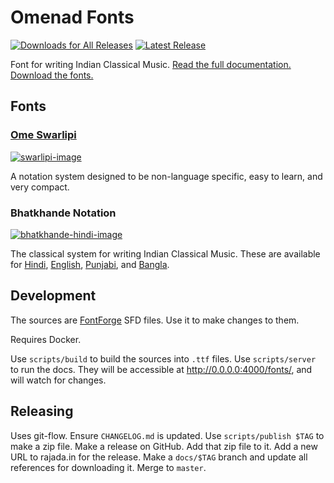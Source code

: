 # Omenad Fonts

[![Downloads for All Releases](https://img.shields.io/github/downloads/omenad/fonts/total.svg)](https://somsubhra.github.io/github-release-stats/?username=omenad&repository=fonts&page=1&per_page=5)
[![Latest Release](https://img.shields.io/github/release/omenad/fonts.svg)](https://github.com/omenad/fonts/releases/latest)

Font for writing Indian Classical Music.
[Read the full documentation.][docs]
[Download the fonts.][download]

## Fonts

### [Ome Swarlipi][swarlipi]

[![swarlipi-image][swarlipi-image]][swarlipi]

A notation system designed to be non-language specific, easy to learn, and very compact.

### Bhatkhande Notation

[![bhatkhande-hindi-image][bhatkhande-hindi-image]][bhatkhande-hindi]

The classical system for writing Indian Classical Music. These are available for [Hindi][bhatkhande-hindi], [English][bhatkhande-english], [Punjabi][bhatkhande-punjabi], and [Bangla][bhatkhande-bangla].

## Development

The sources are [FontForge][fontforge] SFD files. Use it to make changes to them.

Requires Docker.

Use `scripts/build` to build the sources into `.ttf` files.
Use `scripts/server` to run the docs. They will be accessible at http://0.0.0.0:4000/fonts/, and will watch for changes.

## Releasing

Uses git-flow.
Ensure `CHANGELOG.md` is updated.
Use `scripts/publish $TAG` to make a zip file.
Make a release on GitHub. Add that zip file to it.
Add a new URL to rajada.in for the release.
Make a `docs/$TAG` branch and update all references for downloading it. Merge to `master`.

[docs]: https://omenad.github.io/fonts/
[download]: https://rajada.in/omenadfonts300
[swarlipi]: https://omenad.github.io/fonts/ome-swarlipi/
[swarlipi-image]: https://omenad.github.io/fonts/assets/images/ome-swarlipi-thumbnail.jpg
[bhatkhande-hindi]: https://omenad.github.io/fonts/ome-bhatkhande-hindi/
[bhatkhande-hindi-image]: https://omenad.github.io/fonts/assets/images/ome-bhatkhande-hindi-thumbnail.jpg
[bhatkhande-english]: https://omenad.github.io/fonts/ome-bhatkhande-english/
[bhatkhande-punjabi]: https://omenad.github.io/fonts/ome-bhatkhande-punjabi/
[bhatkhande-bangla]: https://omenad.github.io/fonts/ome-bhatkhande-bangla/
[fontforge]: https://fontforge.org/en-US/
